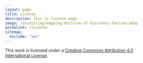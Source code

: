 ```yaml
---
layout: page
title: License
description: This is license page
image: /assets/img/mapping-doctrine-of-discovery-favicon.webp
permalink: /license/
sitemap:
  exclude: "yes"
---
```


This work is licensed under a [Creative Commons Attribution 4.0 International License](http://creativecommons.org/licenses/by/4.0/).
